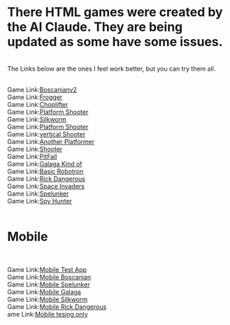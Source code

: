 # There HTML games were created by the AI Claude. They are being updated as some have some issues.
<br>
The Links below are the ones I feel work better, but you can try them all.

<br>
<br>



Game Link:[Boscanianv2](http://htmlpreview.github.io/?https://github.com/rcman/html.games/blob/main/boscanianv3.html)
<br>
Game Link:[Frogger](http://htmlpreview.github.io/?https://github.com/rcman/html.games/blob/main/frogger.html)
<br>
Game Link:[Choplifter](http://htmlpreview.github.io/?https://github.com/rcman/html.games/blob/main/working_choplifter.html)
<br>
Game Link:[Platform Shooter](http://htmlpreview.github.io/?https://github.com/rcman/html.games/blob/main/platform_shooter.html)
<br>
Game Link:[Silkworm](http://htmlpreview.github.io/?https://github.com/rcman/html.games/blob/main/silkworm2.html)
<br>
Game Link:[Platform Shooter](http://htmlpreview.github.io/?https://github.com/rcman/html.games/blob/main/platform_shooter.html)
<br>
Game Link:[vertical Shooter](http://htmlpreview.github.io/?https://github.com/rcman/html.games/blob/main/vertical_spaceshooter.html)
<br>
Game Link:[Another Platformer](http://htmlpreview.github.io/?https://github.com/rcman/html.games/blob/main/platform.html)
<br>
Game Link:[Shooter](http://htmlpreview.github.io/?https://github.com/rcman/html.games/blob/main/claude.html)
<br>
Game Link:[PitFall](http://htmlpreview.github.io/?https://github.com/rcman/html.games/blob/main/newpitfall.html)
<br>
Game Link:[Galaga Kind of](http://htmlpreview.github.io/?https://github.com/rcman/html.games/blob/main/claude_galaga.html)
<br>
Game Link:[Basic Robotron](http://htmlpreview.github.io/?https://github.com/rcman/html.games/blob/main/grok-robo.html)
<br>
Game Link:[Rick Dangerous](http://htmlpreview.github.io/?https://github.com/rcman/html.games/blob/main/rick_dangerous.html)
<br>
Game Link:[Space Invaders](http://htmlpreview.github.io/?https://github.com/rcman/html.games/blob/main/spaceinvader.html)
<br>
Game Link:[Spelunker](http://htmlpreview.github.io/?https://github.com/rcman/html.games/blob/main/spelunker.html)
<br>
Game Link:[Spy Hunter](http://htmlpreview.github.io/?https://github.com/rcman/html.games/blob/main/spy_try99.html)
<br><br>

# Mobile

<br>

Game Link:[Mobile Test App](http://htmlpreview.github.io/?https://github.com/rcman/html.games/blob/main/mobile_test.html)
<br>
Game Link:[Mobile Boscanian](http://htmlpreview.github.io/?https://github.com/rcman/html.games/blob/main/poe_bos.html)
<br>
Game Link:[Mobile Spelunker](http://htmlpreview.github.io/?https://github.com/rcman/html.games/blob/main/poe_spelunker.html)
<br>
Game Link:[Mobile Galaga](http://htmlpreview.github.io/?https://github.com/rcman/html.games/blob/main/poe_galaga.html)
<br>
Game Link:[Mobile Silkworm](http://htmlpreview.github.io/?https://github.com/rcman/html.games/blob/main/poe_silkworm.html)
<br>
Game Link:[Mobile Rick Dangerous](http://htmlpreview.github.io/?https://github.com/rcman/html.games/blob/main/poe_rickdangerous.html)
<br>
ame Link:[Mobile tesing only](http://htmlpreview.github.io/?https://github.com/rcman/html.games/blob/main/spymobile.html)
